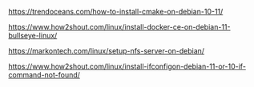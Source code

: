 
  https://trendoceans.com/how-to-install-cmake-on-debian-10-11/

  https://www.how2shout.com/linux/install-docker-ce-on-debian-11-bullseye-linux/
  
  https://markontech.com/linux/setup-nfs-server-on-debian/  

  https://www.how2shout.com/linux/install-ifconfigon-debian-11-or-10-if-command-not-found/
